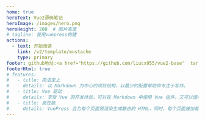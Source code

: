 ```yaml
---
home: true
heroText: Vue2源码笔记
heroImage: /images/hero.png
heroHeight: 200  # 图片高度
# tagline: 使用vuepress构建
actions:
  - text: 开始阅读
    link: /v2/template/mustache
    type: primary
footer: github地址:<a href="https://github.com/liucx955/vue2-base"  target="_blank">liuxc955/vue2-base</a>
footerHtml: true
# features:
#   - title: 简洁至上
#     details: 以 Markdown 为中心的项目结构，以最少的配置帮助你专注于写作。
#   - title: Vue 驱动
#     details: 享受 Vue 的开发体验，可以在 Markdown 中使用 Vue 组件，又可以使用 Vue 来开发自定义主题。
#   - title: 高性能
#     details: VuePress 会为每个页面预渲染生成静态的 HTML，同时，每个页面被加载的时候，将作为 SPA 运行。
---
```


